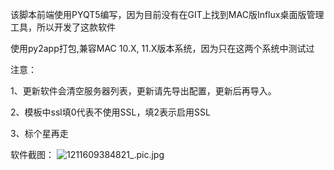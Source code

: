 该脚本前端使用PYQT5编写，因为目前没有在GIT上找到MAC版Influx桌面版管理工具，所以开发了这款软件

使用py2app打包,兼容MAC 10.X, 11.X版本系统，因为只在这两个系统中测试过

注意：

1、更新软件会清空服务器列表，更新请先导出配置，更新后再导入。

2、模板中ssl填0代表不使用SSL，填2表示启用SSL

3、标个星再走

软件截图：
![1211609384821_.pic.jpg](https://i.jpg.dog/img/1495f37eef1975a78ce3f15d4432c735.png)